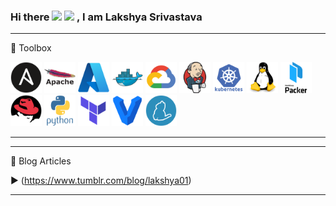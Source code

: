 ### Hi there <img src="https://raw.githubusercontent.com/MartinHeinz/MartinHeinz/master/wave.gif" width="30px">  <img src="https://www.google.com/imgres?imgurl=https%3A%2F%2Fmedia-exp1.licdn.com%2Fdms%2Fimage%2FC5603AQFDe0oh7KjSqg%2Fprofile-displayphoto-shrink_200_200%2F0%2F1650175040006%3Fe%3D1671667200%26v%3Dbeta%26t%3Dm-WpUbcXgV-pQLbPt_2a2mMP7QHFNQV08wZOFnXYuwk&imgrefurl=https%3A%2F%2Fwww.linkedin.com%2Fpub%2Fdir%2FLakshya%2FSrivastava&tbnid=CvSlK5hmEB8mpM&vet=12ahUKEwiJtoibrK77AhX0gGMGHeqkB9EQMygLegQIARBa..i&docid=9plkS1V5KIPuKM&w=200&h=200&q=lakshya%20srivastava&hl=en&ved=2ahUKEwiJtoibrK77AhX0gGMGHeqkB9EQMygLegQIARBa" width="30px"> , I am Lakshya Srivastava


<!--
**lakshya0102/lakshya0102** is a ✨ _special_ ✨ repository because its `README.md` (this file) appears on your GitHub profile.

Here are some ideas to get you started:

- 🔭 I’m currently working on ...
- 🌱 I’m currently learning ...
- 👯 I’m looking to collaborate on ...
- 🤔 I’m looking for help with ...
- 💬 Ask me about ...
- 📫 How to reach me: ...
- 😄 Pronouns: ...
- ⚡ Fun fact: ...
-->

---

🧰 Toolbox

<img src="https://github.com/devicons/devicon/blob/master/icons/ansible/ansible-original.svg"  width="50" height="50"/> <img src="https://github.com/devicons/devicon/blob/master/icons/apache/apache-original-wordmark.svg"  width="50" height="50"/> <img src="https://github.com/devicons/devicon/blob/master/icons/azure/azure-original.svg"  width="50" height="50"/> <img src="https://github.com/devicons/devicon/blob/master/icons/docker/docker-original.svg"  width="50" height="50"/> <img src="https://github.com/devicons/devicon/blob/master/icons/googlecloud/googlecloud-original.svg"  width="50" height="50"/> <img src="https://github.com/devicons/devicon/blob/master/icons/jenkins/jenkins-original.svg"  width="50" height="50"/> <img src="https://github.com/devicons/devicon/blob/master/icons/kubernetes/kubernetes-plain-wordmark.svg"  width="50" height="50"/>
<img src="https://github.com/devicons/devicon/blob/master/icons/linux/linux-original.svg"  width="50" height="50"/>
<img src="https://github.com/devicons/devicon/blob/master/icons/packer/packer-original-wordmark.svg"  width="50" height="50"/>
<img src="https://github.com/devicons/devicon/blob/master/icons/redhat/redhat-original.svg"  width="50" height="50"/>
<img src="https://github.com/devicons/devicon/blob/master/icons/python/python-original-wordmark.svg"  width="50" height="50"/>
<img src="https://github.com/devicons/devicon/blob/master/icons/terraform/terraform-original.svg"  width="50" height="50"/>
<img src="https://github.com/devicons/devicon/blob/master/icons/vagrant/vagrant-original.svg"  width="50" height="50"/>
<img src="https://github.com/devicons/devicon/blob/master/icons/yarn/yarn-original.svg"  width="50" height="50"/>



---


---

📘 Blog Articles


▶ (https://www.tumblr.com/blog/lakshya01)

---








